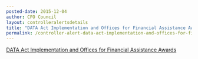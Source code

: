 ```yaml
---
posted-date: 2015-12-04
author: CFO Council
layout: controlleralertsdetails
title: "DATA Act Implementation and Offices for Financial Assistance Awards"
permalink: /controller-alert-data-act-implementation-and-offices-for-financial-assistance-awards/
---
```

[DATA Act Implementation and Offices for Financial Assistance Awards]({{site.baseurl}}/assets/files/CONTROLLER-ALERT-DATA-Act-Implementation-and-Offices-for-Financial-Ass....pdf)
